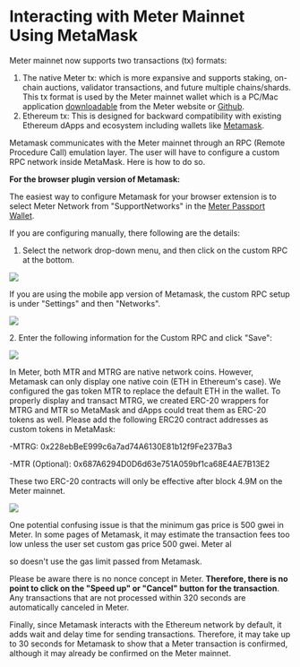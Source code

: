 # Interacting with Meter Mainnet Using MetaMask

Meter mainnet now supports two transactions (tx) formats:&#x20;

1. The native Meter tx: which is more expansive and supports staking, on-chain auctions, validator transactions, and future multiple chains/shards. This tx format is used by the Meter mainnet wallet which is a PC/Mac application [downloadable](https://www.meter.io/wallets/) from the Meter website or [Github](https://github.com/meterio/meter-wallet).&#x20;
2. Ethereum tx: This is designed for backward compatibility with existing Ethereum dApps and ecosystem including wallets like [Metamask](https://metamask.io/).

Metamask communicates with the Meter mainnet through an RPC (Remote Procedure Call) emulation layer.  The user will have to configure a custom RPC network inside MetaMask. Here is how to do so.

**For the browser plugin version of Metamask:**

The easiest way to configure Metamask for your browser extension is to select Meter Network from "SupportNetworks" in the [Meter Passport Wallet](https://wallet.meter.io).

If you are configuring manually, there following are the details:

1. Select the network drop-down menu, and then click on the custom RPC at the bottom.

![](<../.gitbook/assets/image (3) (2).png>)

If you are using the mobile app version of Metamask, the custom RPC setup is under "Settings" and then "Networks".

![](<../.gitbook/assets/image (6).png>)



2\. Enter the following information for the Custom RPC and click "Save":

![](<../.gitbook/assets/image (4).png>)

In Meter, both MTR and MTRG are native network coins. However, Metamask can only display one native coin (ETH in Ethereum's case). We configured the gas token MTR to replace the default ETH in the wallet. To properly display and transact MTRG, we created ERC-20 wrappers for MTRG and MTR so MetaMask and dApps could treat them as ERC-20 tokens as well. Please add the following ERC20 contract addresses as custom tokens in MetaMask:

\-MTRG: 0x228ebBeE999c6a7ad74A6130E81b12f9Fe237Ba3

\-MTR (Optional): 0x687A6294D0D6d63e751A059bf1ca68E4AE7B13E2

These two ERC-20 contracts will only be effective after block 4.9M on the Meter mainnet.

![](<../.gitbook/assets/image (1).png>)

One potential confusing issue is that the minimum gas price is 500 gwei in Meter.  In some pages of Metamask, it may estimate the transaction fees too low unless the user set custom gas price 500 gwei.  Meter al

so doesn't use the gas limit passed from Metamask.

Please be aware there is no nonce concept in Meter.  **Therefore, there is no point to click on the "Speed up" or "Cancel" button for the transaction**.  Any transactions that are not processed within 320 seconds are automatically canceled in Meter.

Finally, since Metamask interacts with the Ethereum network by default, it adds wait and delay time for sending transactions. Therefore, it may take up to 30 seconds for Metamask to show that a Meter transaction is confirmed, although it may already be confirmed on the Meter mainnet.&#x20;









